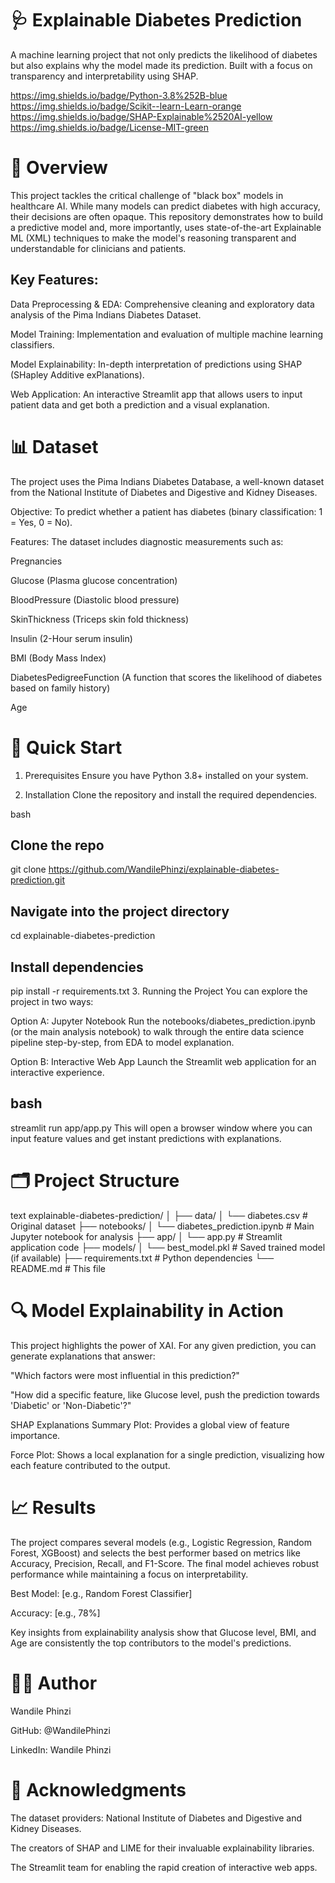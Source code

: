 # 🩺 Explainable Diabetes Prediction
A machine learning project that not only predicts the likelihood of diabetes but also explains why the model made its prediction. Built with a focus on transparency and interpretability using SHAP.

https://img.shields.io/badge/Python-3.8%252B-blue
https://img.shields.io/badge/Scikit--learn-Learn-orange
https://img.shields.io/badge/SHAP-Explainable%2520AI-yellow
https://img.shields.io/badge/License-MIT-green

# 📖 Overview
This project tackles the critical challenge of "black box" models in healthcare AI. While many models can predict diabetes with high accuracy, their decisions are often opaque. This repository demonstrates how to build a predictive model and, more importantly, uses state-of-the-art Explainable ML (XML) techniques to make the model's reasoning transparent and understandable for clinicians and patients.

## Key Features:

Data Preprocessing & EDA: Comprehensive cleaning and exploratory data analysis of the Pima Indians Diabetes Dataset.

Model Training: Implementation and evaluation of multiple machine learning classifiers.

Model Explainability: In-depth interpretation of predictions using SHAP (SHapley Additive exPlanations).

Web Application: An interactive Streamlit app that allows users to input patient data and get both a prediction and a visual explanation.

# 📊 Dataset
The project uses the Pima Indians Diabetes Database, a well-known dataset from the National Institute of Diabetes and Digestive and Kidney Diseases.

Objective: To predict whether a patient has diabetes (binary classification: 1 = Yes, 0 = No).

Features: The dataset includes diagnostic measurements such as:

Pregnancies

Glucose (Plasma glucose concentration)

BloodPressure (Diastolic blood pressure)

SkinThickness (Triceps skin fold thickness)

Insulin (2-Hour serum insulin)

BMI (Body Mass Index)

DiabetesPedigreeFunction (A function that scores the likelihood of diabetes based on family history)

Age
# 🚀 Quick Start
1. Prerequisites
Ensure you have Python 3.8+ installed on your system.

2. Installation
Clone the repository and install the required dependencies.

bash
## Clone the repo
git clone https://github.com/WandilePhinzi/explainable-diabetes-prediction.git

## Navigate into the project directory
cd explainable-diabetes-prediction

## Install dependencies
pip install -r requirements.txt
3. Running the Project
You can explore the project in two ways:

Option A: Jupyter Notebook
Run the notebooks/diabetes_prediction.ipynb (or the main analysis notebook) to walk through the entire data science pipeline step-by-step, from EDA to model explanation.

Option B: Interactive Web App
Launch the Streamlit web application for an interactive experience.

## bash
streamlit run app/app.py
This will open a browser window where you can input feature values and get instant predictions with explanations.

# 🗂️ Project Structure
text
explainable-diabetes-prediction/
│
├── data/
│   └── diabetes.csv                 # Original dataset
├── notebooks/
│   └── diabetes_prediction.ipynb    # Main Jupyter notebook for analysis
├── app/
│   └── app.py                       # Streamlit application code
├── models/
│   └── best_model.pkl               # Saved trained model (if available)
├── requirements.txt                  # Python dependencies
└── README.md                        # This file
# 🔍 Model Explainability in Action
This project highlights the power of XAI. For any given prediction, you can generate explanations that answer:

"Which factors were most influential in this prediction?"

"How did a specific feature, like Glucose level, push the prediction towards 'Diabetic' or 'Non-Diabetic'?"

SHAP Explanations
Summary Plot: Provides a global view of feature importance.

Force Plot: Shows a local explanation for a single prediction, visualizing how each feature contributed to the output.

# 📈 Results
The project compares several models (e.g., Logistic Regression, Random Forest, XGBoost) and selects the best performer based on metrics like Accuracy, Precision, Recall, and F1-Score. The final model achieves robust performance while maintaining a focus on interpretability.

Best Model: [e.g., Random Forest Classifier]

Accuracy: [e.g., 78%]

Key insights from explainability analysis show that Glucose level, BMI, and Age are consistently the top contributors to the model's predictions.

# 👨‍💻 Author
Wandile Phinzi

GitHub: @WandilePhinzi

LinkedIn: Wandile Phinzi

# 🙏 Acknowledgments
The dataset providers: National Institute of Diabetes and Digestive and Kidney Diseases.

The creators of SHAP and LIME for their invaluable explainability libraries.

The Streamlit team for enabling the rapid creation of interactive web apps.
